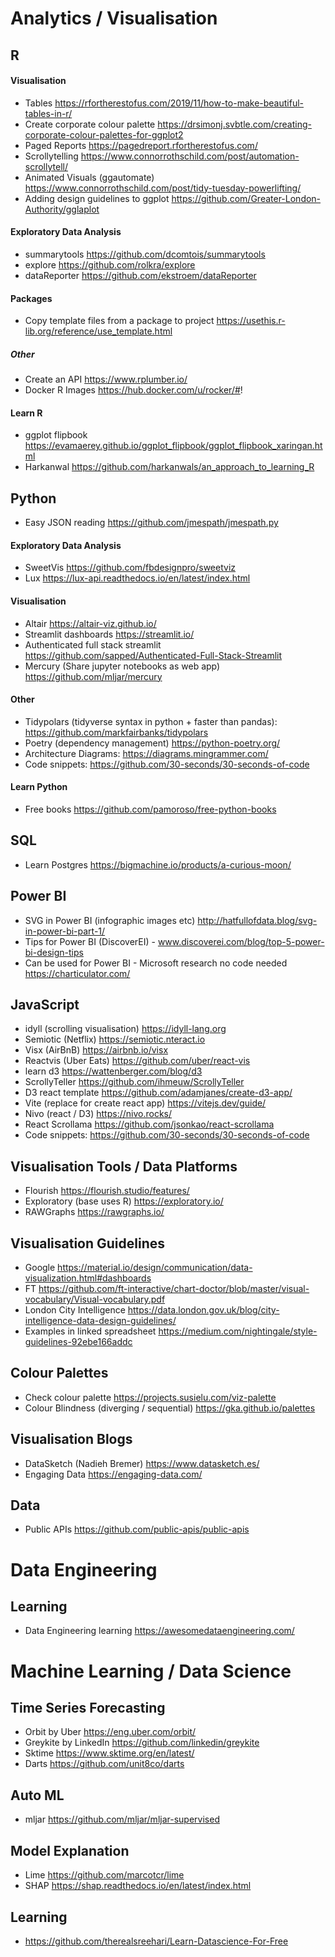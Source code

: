 # Analytics / Visualisation

## R

#### Visualisation
- Tables https://rfortherestofus.com/2019/11/how-to-make-beautiful-tables-in-r/
- Create corporate colour palette https://drsimonj.svbtle.com/creating-corporate-colour-palettes-for-ggplot2
- Paged Reports https://pagedreport.rfortherestofus.com/
- Scrollytelling https://www.connorrothschild.com/post/automation-scrollytell/
- Animated Visuals (ggautomate) https://www.connorrothschild.com/post/tidy-tuesday-powerlifting/
- Adding design guidelines to ggplot https://github.com/Greater-London-Authority/gglaplot

#### Exploratory Data Analysis
- summarytools https://github.com/dcomtois/summarytools
- explore https://github.com/rolkra/explore
- dataReporter https://github.com/ekstroem/dataReporter

#### Packages
- Copy template files from a package to project https://usethis.r-lib.org/reference/use_template.html

##### Other
- Create an API https://www.rplumber.io/
- Docker R Images https://hub.docker.com/u/rocker/#!

#### Learn R
- ggplot flipbook https://evamaerey.github.io/ggplot_flipbook/ggplot_flipbook_xaringan.html
- Harkanwal https://github.com/harkanwals/an_approach_to_learning_R

## Python
- Easy JSON reading https://github.com/jmespath/jmespath.py

#### Exploratory Data Analysis
- SweetVis https://github.com/fbdesignpro/sweetviz
- Lux https://lux-api.readthedocs.io/en/latest/index.html

#### Visualisation
- Altair https://altair-viz.github.io/
- Streamlit dashboards https://streamlit.io/
- Authenticated full stack streamlit https://github.com/sapped/Authenticated-Full-Stack-Streamlit
- Mercury (Share jupyter notebooks as web app) https://github.com/mljar/mercury

#### Other
- Tidypolars (tidyverse syntax in python + faster than pandas): https://github.com/markfairbanks/tidypolars
- Poetry (dependency management) https://python-poetry.org/
- Architecture Diagrams: https://diagrams.mingrammer.com/
- Code snippets: https://github.com/30-seconds/30-seconds-of-code

#### Learn Python 
- Free books https://github.com/pamoroso/free-python-books

## SQL 
- Learn Postgres https://bigmachine.io/products/a-curious-moon/

## Power BI
- SVG in Power BI (infographic images etc) http://hatfullofdata.blog/svg-in-power-bi-part-1/
- Tips for Power BI (DiscoverEI) - www.discoverei.com/blog/top-5-power-bi-design-tips
- Can be used for Power BI - Microsoft research no code needed https://charticulator.com/

## JavaScript 
- idyll (scrolling visualisation) https://idyll-lang.org
- Semiotic (Netflix) https://semiotic.nteract.io
- Visx (AirBnB) https://airbnb.io/visx
- Reactvis (Uber Eats) https://github.com/uber/react-vis
- learn d3 https://wattenberger.com/blog/d3
- ScrollyTeller https://github.com/ihmeuw/ScrollyTeller
- D3 react template https://github.com/adamjanes/create-d3-app/
- Vite (replace for create react app) https://vitejs.dev/guide/
- Nivo (react / D3) https://nivo.rocks/
- React Scrollama https://github.com/jsonkao/react-scrollama
- Code snippets: https://github.com/30-seconds/30-seconds-of-code

## Visualisation Tools / Data Platforms
- Flourish https://flourish.studio/features/
- Exploratory (base uses R) https://exploratory.io/
- RAWGraphs https://rawgraphs.io/

## Visualisation Guidelines
- Google https://material.io/design/communication/data-visualization.html#dashboards
- FT https://github.com/ft-interactive/chart-doctor/blob/master/visual-vocabulary/Visual-vocabulary.pdf
- London City Intelligence https://data.london.gov.uk/blog/city-intelligence-data-design-guidelines/
- Examples in linked spreadsheet https://medium.com/nightingale/style-guidelines-92ebe166addc

## Colour Palettes 

- Check colour palette https://projects.susielu.com/viz-palette
- Colour Blindness (diverging / sequential) https://gka.github.io/palettes

## Visualisation Blogs
- DataSketch (Nadieh Bremer) https://www.datasketch.es/
- Engaging Data https://engaging-data.com/

## Data
- Public APIs https://github.com/public-apis/public-apis

# Data Engineering

## Learning
- Data Engineering learning https://awesomedataengineering.com/

# Machine Learning / Data Science

## Time Series Forecasting
- Orbit by Uber https://eng.uber.com/orbit/
- Greykite by LinkedIn https://github.com/linkedin/greykite
- Sktime https://www.sktime.org/en/latest/
- Darts https://github.com/unit8co/darts

## Auto ML
- mljar https://github.com/mljar/mljar-supervised

## Model Explanation
- Lime https://github.com/marcotcr/lime
- SHAP https://shap.readthedocs.io/en/latest/index.html

## Learning 
- https://github.com/therealsreehari/Learn-Datascience-For-Free

